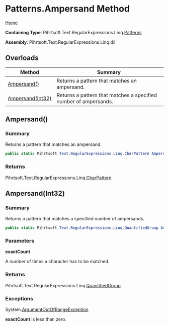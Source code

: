 # Patterns\.Ampersand Method

[Home](../../../../../../README.md)

**Containing Type**: Pihrtsoft\.Text\.RegularExpressions\.Linq\.[Patterns](../README.md)

**Assembly**: Pihrtsoft\.Text\.RegularExpressions\.Linq\.dll

## Overloads

| Method | Summary |
| ------ | ------- |
| [Ampersand()](#Pihrtsoft_Text_RegularExpressions_Linq_Patterns_Ampersand) | Returns a pattern that matches an ampersand\. |
| [Ampersand(Int32)](#Pihrtsoft_Text_RegularExpressions_Linq_Patterns_Ampersand_System_Int32_) | Returns a pattern that matches a specified number of ampersands\. |

## Ampersand\(\) <a name="Pihrtsoft_Text_RegularExpressions_Linq_Patterns_Ampersand"></a>

### Summary

Returns a pattern that matches an ampersand\.

```csharp
public static Pihrtsoft.Text.RegularExpressions.Linq.CharPattern Ampersand()
```

### Returns

Pihrtsoft\.Text\.RegularExpressions\.Linq\.[CharPattern](../../CharPattern/README.md)

## Ampersand\(Int32\) <a name="Pihrtsoft_Text_RegularExpressions_Linq_Patterns_Ampersand_System_Int32_"></a>

### Summary

Returns a pattern that matches a specified number of ampersands\.

```csharp
public static Pihrtsoft.Text.RegularExpressions.Linq.QuantifiedGroup Ampersand(int exactCount)
```

### Parameters

**exactCount**

A number of times a character has to be matched\.

### Returns

Pihrtsoft\.Text\.RegularExpressions\.Linq\.[QuantifiedGroup](../../QuantifiedGroup/README.md)

### Exceptions

System\.[ArgumentOutOfRangeException](https://docs.microsoft.com/en-us/dotnet/api/system.argumentoutofrangeexception)

**exactCount** is less than zero\.

